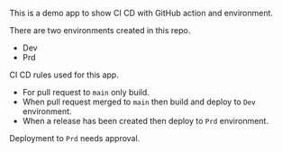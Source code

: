 This is a demo app to show CI CD with GitHub action and environment.

There are two environments created in this repo. 

- Dev
- Prd

CI CD rules used for this app.

- For pull request to `main` only build.
- When pull request merged to `main` then build and deploy to `Dev` environment.
- When a release has been created then deploy to `Prd` environment.

Deployment to `Prd` needs approval.